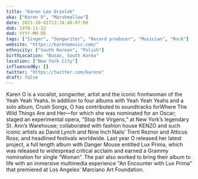 ```yaml
---
title: "Karen Lee Orzolek"
aka: ["Karen O", "Marshmallow"]
date: 2021-10-01T13:34:48-07:00
dob: 1978-11-22
dod: YYYY-MM-DD
tags: ["Singer", "Songwriter", "Record producer", "Musician", "Rock"]
website: "https://karenomusic.com/"
ethnicity: ["South Korean", "Polish"]
birthLocation: "Busan, South Korea"
location: ["New York City"]
influencedBy: []
twitter: "https://twitter.com/kareno"
draft: false
---
```


Karen O is a vocalist, songwriter, artist and the iconic frontwoman of the Yeah
Yeah Yeahs. In addition to four albums with Yeah Yeah Yeahs and a solo album,
​Crush Songs​, O has contributed to soundtracks for ​Where The Wild Things Are​
and ​Her​—for which she was nominated for an Oscar; staged an experimental
opera, “Stop the Virgens,” at New York’s legendary St. Ann’s Warehouse;
collaborated with fashion house KENZO and such iconic artists as David Lynch and
Nine Inch Nails’ Trent Reznor and Atticus Ross; and headlined festivals
worldwide. Last year O released her latest project, a full length album with
Danger Mouse entitled ​Lux Prima​, which was released to widespread critical
acclaim and earned a Grammy nomination for single “Woman”. The pair also worked
to bring their album to life with an immersive multimedia experience "An
Encounter with ​Lux Prima​” that premiered at Los Angeles’ Marciano Art
Foundation.

